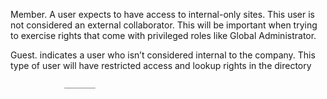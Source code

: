 Member. A user expects to have access to internal-only sites. This user is not considered an external collaborator. This will be important when trying to exercise rights that come with privileged roles like Global Administrator.

Guest. indicates a user who isn’t considered internal to the company. This type of user will have restricted access and lookup rights in the directory


				_______

